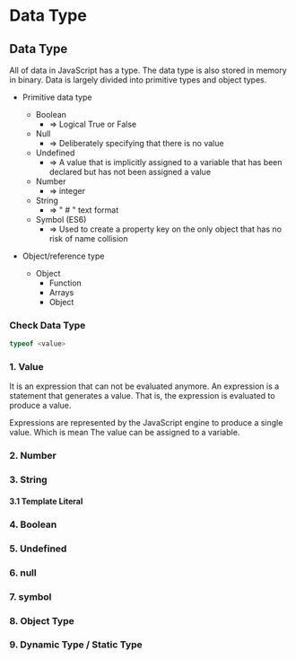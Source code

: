 # Data Type

## Data Type

All of data in JavaScript has a type. The data type is also stored in memory in binary. Data is largely divided into primitive types and object types.

* Primitive data type

  * Boolean 
    * =&gt; Logical True or False
  * Null 
    * =&gt; Deliberately specifying that there is no value
  * Undefined 
    * =&gt; A value that is implicitly assigned to a variable that has been declared but has not been assigned a value
  * Number
    * =&gt; integer
  * String
    * =&gt; " \# " text format
  * Symbol \(ES6\)
    * =&gt; Used to create a property key on the only object that has no risk of name collision

* Object/reference type
  * Object
    * Function
    * Arrays
    * Object

### Check Data Type

```typescript
typeof <value>
```

### 1. Value

It is an expression that can not be evaluated anymore. An expression is a statement that generates a value. That is, the expression is evaluated to produce a value.

Expressions are represented by the JavaScript engine to produce a single value. Which is mean The value can be assigned to a variable.

### 2. Number

### 3. String

#### 3.1 Template Literal

### 4. Boolean

### 5. Undefined

### 6. null

### 7. symbol

### 8. Object Type

### 9. Dynamic Type / Static Type

